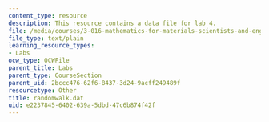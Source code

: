 ```yaml
---
content_type: resource
description: This resource contains a data file for lab 4.
file: /media/courses/3-016-mathematics-for-materials-scientists-and-engineers-fall-2005/e22378456402639a5dbd47c6b874f42f_randomwalk.dat
file_type: text/plain
learning_resource_types:
- Labs
ocw_type: OCWFile
parent_title: Labs
parent_type: CourseSection
parent_uid: 2bccc476-62f6-8437-3d24-9acff249489f
resourcetype: Other
title: randomwalk.dat
uid: e2237845-6402-639a-5dbd-47c6b874f42f
---
```

